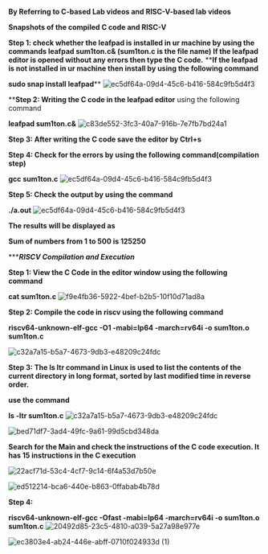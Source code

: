 **By Referring to C-based Lab videos and RISC-V-based lab videos**

**Snapshots of the compiled C code and RISC-V**

**Step 1: check whether the leafpad is installed in ur machine by using the commands
leafpad sum1ton.c& (sum1ton.c is the file name)
If the leafpad editor is opened without any errors then type the C code.**
****If the leafpad is not installed in ur machine then install by using the following command**

**sudo snap install leafpad****
![ec5df64a-09d4-45c6-b416-584c9fb5d4f3](https://github.com/Asundi-thejaswini/thejaswini/assets/120015783/94ded5ee-3396-4ccb-b66e-24506141b716)



****Step 2: Writing the C code in the leafpad editor** using the following command

**leafpad sum1ton.c&**
![c83de552-3fc3-40a7-916b-7e7fb7bd24a1](https://github.com/Asundi-thejaswini/thejaswini/assets/120015783/4c93af76-a253-4cf0-b3e6-837786c27521)



**Step 3: After writing the C code save the editor by Ctrl+s**

**Step 4: Check for the errors by using the following command(compilation step)**

**gcc sum1ton.c**
![ec5df64a-09d4-45c6-b416-584c9fb5d4f3](https://github.com/Asundi-thejaswini/thejaswini/assets/120015783/2f7ac760-7db4-4712-9c04-cede6f200a53)


**Step 5: Check the output by using the command**

**./a.out**
![ec5df64a-09d4-45c6-b416-584c9fb5d4f3](https://github.com/Asundi-thejaswini/thejaswini/assets/120015783/95cc3571-bab9-4316-a44c-720a5b9742db)




**The results will be displayed as** 

**Sum of numbers from 1 to 500 is 125250**


********************************************************RISCV Compilation and Execution*****************************************************

**Step 1: View the C Code in the editor window using the following command**

**cat sum1ton.c**
![f9e4fb36-5922-4bef-b2b5-10f10d71ad8a](https://github.com/Asundi-thejaswini/thejaswini/assets/120015783/8a92d80e-1ea4-4ed1-a264-dee2ffc3755b)



**Step 2: Compile the code in riscv using the following command**

**riscv64-unknown-elf-gcc -O1 -mabi=lp64 -march=rv64i -o sum1ton.o sum1ton.c**

![c32a7a15-b5a7-4673-9db3-e48209c24fdc](https://github.com/Asundi-thejaswini/thejaswini/assets/120015783/ab0cdbc7-bc6f-41be-b8ca-6d4e5d5763df)


**Step 3: The ls ltr command in Linux is used to list the contents of the current directory in long format, sorted by last modified time in reverse order.**

**use the command**

**ls -ltr sum1ton.c**
![c32a7a15-b5a7-4673-9db3-e48209c24fdc](https://github.com/Asundi-thejaswini/thejaswini/assets/120015783/0ac9e9eb-b3dc-4b37-a1ef-025ab218eb16)


![bed71df7-3ad4-49fc-9a61-99d5cbd348da](https://github.com/Asundi-thejaswini/thejaswini/assets/120015783/2197bcd4-5a3c-46f8-85ba-8d4b75b84046)


**Search for the Main and check the instructions of the C code execution. It has 15 instructions in the C execution**

![22acf71d-53c4-4cf7-9c14-6f4a53d7b50e](https://github.com/Asundi-thejaswini/thejaswini/assets/120015783/32075673-cb27-4a9f-a8a6-1cae841c10a8)

![ed512214-bca6-440e-b863-0ffabab4b78d](https://github.com/Asundi-thejaswini/thejaswini/assets/120015783/ebe4a543-2775-4770-a8f1-f25874c580d2)




**Step 4:**

**riscv64-unknown-elf-gcc -Ofast -mabi=lp64 -march=rv64i -o sum1ton.o sum1ton.c**
![20492d85-23c5-4810-a039-5a27a98e977e](https://github.com/Asundi-thejaswini/thejaswini/assets/120015783/2655168b-8065-4d90-8118-3a6014037e0b)

![ec3803e4-ab24-446e-abff-0710f024933d (1)](https://github.com/Asundi-thejaswini/thejaswini/assets/120015783/0fdc5237-8229-4f13-b9f8-e1f81db6f378)





